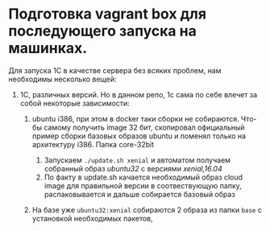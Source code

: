 Подготовка vagrant box для последующего запуска на машинках. 
===


Для запуска 1С в качестве сервера без всяких проблем, нам необходимы несколько вещей:

1.  1C, различных версий. Но в данном репо, 1с сама по себе влечет за собой некоторые зависимости:
    1. ubuntu i386, при этом в docker таки сборки не собираются. Что-бы самому получить image 32 бит, скопировал официальный пример сборки базовых образов ubuntu и поменял только на архитектуру i386. Папка core-32bit
        1. Запускаем ```./update.sh xenial``` и автоматом получаем собранный образ *ubuntu32* c версиями *xenial,16.04* 
        2. По факту в update.sh качается необходимый образ cloud image для правильной версии в соотвествующую папку, распаковывается и дальше собирается базовый образ 

    2. На базе уже ```ubuntu32:xenial``` собираются 2 образа из папки ```base``` с установкой необходимых пакетов, 
